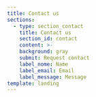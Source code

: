 ```yaml
---
title: Contact us
sections:
  - type: section_contact
    title: Contact us
    section_id: contact
    content: >-
    background: gray
    submit: Request contact
    label_nome: Name
    label_email: Email
    label_message: Message
template: landing
---
```

